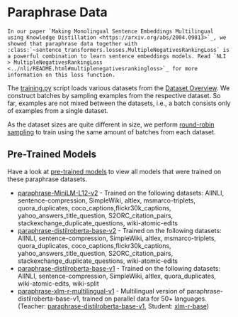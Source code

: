 # Paraphrase Data

```{eval-rst}
In our paper `Making Monolingual Sentence Embeddings Multilingual using Knowledge Distillation <https://arxiv.org/abs/2004.09813>`_, we showed that paraphrase data together with :class:`~sentence_transformers.losses.MultipleNegativesRankingLoss` is a powerful combination to learn sentence embeddings models. Read `NLI > MultipleNegativesRankingLoss <../nli/README.html#multiplenegativesrankingloss>`_ for more information on this loss function.
```

The [training.py](training.py) script loads various datasets from the [Dataset Overview](../../../../docs/sentence_transformer/dataset_overview.md#pre-existing-datasets). We construct batches by sampling examples from the respective dataset. So far, examples are not mixed between the datasets, i.e., a batch consists only of examples from a single dataset.

As the dataset sizes are quite different in size, we perform [round-robin sampling](../../../../docs/package_reference/sentence_transformer/sampler.md#sentence_transformers.training_args.MultiDatasetBatchSamplers) to train using the same amount of batches from each dataset.

## Pre-Trained Models

Have a look at [pre-trained models](../../../../docs/sentence_transformer/pretrained_models.md) to view all models that were trained on these paraphrase datasets.

- [paraphrase-MiniLM-L12-v2](https://huggingface.co/sentence-transformers/paraphrase-MiniLM-L12-v2) - Trained on the following datasets: AllNLI, sentence-compression, SimpleWiki, altlex, msmarco-triplets, quora_duplicates, coco_captions,flickr30k_captions, yahoo_answers_title_question, S2ORC_citation_pairs, stackexchange_duplicate_questions, wiki-atomic-edits
- [paraphrase-distilroberta-base-v2](https://huggingface.co/sentence-transformers/paraphrase-distilroberta-base-v2) - Trained on the following datasets: AllNLI, sentence-compression, SimpleWiki, altlex, msmarco-triplets, quora_duplicates, coco_captions,flickr30k_captions, yahoo_answers_title_question, S2ORC_citation_pairs, stackexchange_duplicate_questions, wiki-atomic-edits
- [paraphrase-distilroberta-base-v1](https://huggingface.co/sentence-transformers/paraphrase-distilroberta-base-v1) - Trained on the following datasets: AllNLI, sentence-compression, SimpleWiki, altlex, quora_duplicates, wiki-atomic-edits, wiki-split
- [paraphrase-xlm-r-multilingual-v1](https://huggingface.co/sentence-transformers/paraphrase-xlm-r-multilingual-v1) - Multilingual version of paraphrase-distilroberta-base-v1, trained on parallel data for 50+ languages. (Teacher: [paraphrase-distilroberta-base-v1](https://huggingface.co/sentence-transformers/paraphrase-distilroberta-base-v1), Student: [xlm-r-base](https://huggingface.co/FacebookAI/xlm-roberta-base))
